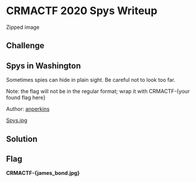 # CRMACTF 2020 Spys Writeup

Zipped image

## Challenge

## Spys in Washington

Sometimes spies can hide in plain sight. Be careful not to look too far.

Note: the flag will not be in the regular format; wrap it with CRMACTF-{your found flag here}

Author: [anperkins]()

[Spys.jpg](Spys.jpg)

## Solution

## Flag

**CRMACTF-{james_bond.jpg}**
